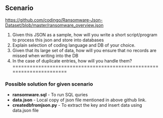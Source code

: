 ## Scenario 

https://github.com/codingo/Ransomware-Json-Dataset/blob/master/ransomware_overview.json
 
1. Given this JSON as a sample, how will you write a short script/program to process this json and store into databases
2. Explain selection of coding language and DB of your choice.
3. Given that its large set of data, how will you ensure that no records are missed when writing into the DB
4. In the case of duplicate entries, how will you handle them?
======================================================================
### Possible solution for given scenario
* **ransomware.sql** - To run SQL quries
* **data.json**  - Local copy of json file mentioned in above github link.
* **createdbfromjson.py** - To extract the key and insert data using data.json file
